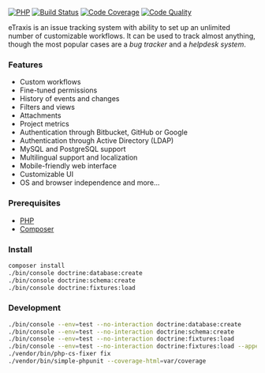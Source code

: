 [![PHP](https://img.shields.io/badge/PHP-7.0%2B-blue.svg)](https://php.net/migration70)
[![Build Status](https://travis-ci.org/etraxis/etraxis.svg?branch=master)](https://travis-ci.org/etraxis/etraxis)
[![Code Coverage](https://scrutinizer-ci.com/g/etraxis/etraxis/badges/coverage.png?b=master)](https://scrutinizer-ci.com/g/etraxis/etraxis/?branch=master)
[![Code Quality](https://scrutinizer-ci.com/g/etraxis/etraxis/badges/quality-score.png?b=master)](https://scrutinizer-ci.com/g/etraxis/etraxis/?branch=master)

eTraxis is an issue tracking system with ability to set up an unlimited number of customizable workflows.
It can be used to track almost anything, though the most popular cases are a *bug tracker* and a *helpdesk system*.

### Features

* Custom workflows
* Fine-tuned permissions
* History of events and changes
* Filters and views
* Attachments
* Project metrics
* Authentication through Bitbucket, GitHub or Google
* Authentication through Active Directory (LDAP)
* MySQL and PostgreSQL support
* Multilingual support and localization
* Mobile-friendly web interface
* Customizable UI
* OS and browser independence
and more...

### Prerequisites

* [PHP](https://php.net/)
* [Composer](https://getcomposer.org/)

### Install

```bash
composer install
./bin/console doctrine:database:create
./bin/console doctrine:schema:create
./bin/console doctrine:fixtures:load
```

### Development

```bash
./bin/console --env=test --no-interaction doctrine:database:create
./bin/console --env=test --no-interaction doctrine:schema:create
./bin/console --env=test --no-interaction doctrine:fixtures:load
./bin/console --env=test --no-interaction doctrine:fixtures:load --append --fixtures=src/AppBundle/DataFixtures/Tests
./vendor/bin/php-cs-fixer fix
./vendor/bin/simple-phpunit --coverage-html=var/coverage
```
